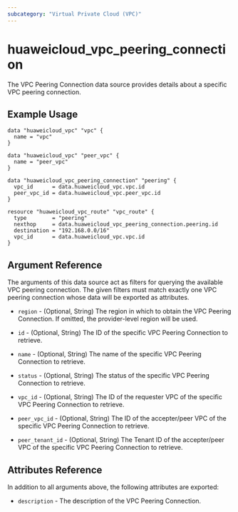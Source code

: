 ```yaml
---
subcategory: "Virtual Private Cloud (VPC)"
---
```


# huaweicloud_vpc_peering_connection

The VPC Peering Connection data source provides details about a specific VPC peering connection.

## Example Usage

```hcl
data "huaweicloud_vpc" "vpc" {
  name = "vpc"
}

data "huaweicloud_vpc" "peer_vpc" {
  name = "peer_vpc"
}

data "huaweicloud_vpc_peering_connection" "peering" {
  vpc_id      = data.huaweicloud_vpc.vpc.id
  peer_vpc_id = data.huaweicloud_vpc.peer_vpc.id
}

resource "huaweicloud_vpc_route" "vpc_route" {
  type        = "peering"
  nexthop     = data.huaweicloud_vpc_peering_connection.peering.id
  destination = "192.168.0.0/16"
  vpc_id      = data.huaweicloud_vpc.vpc.id
}
```

## Argument Reference

The arguments of this data source act as filters for querying the available VPC peering connection. The given filters
must match exactly one VPC peering connection whose data will be exported as attributes.

* `region` - (Optional, String) The region in which to obtain the VPC Peering Connection. If omitted, the provider-level
  region will be used.

* `id` - (Optional, String) The ID of the specific VPC Peering Connection to retrieve.

* `name` - (Optional, String) The name of the specific VPC Peering Connection to retrieve.

* `status` - (Optional, String) The status of the specific VPC Peering Connection to retrieve.

* `vpc_id` - (Optional, String) The ID of the requester VPC of the specific VPC Peering Connection to retrieve.

* `peer_vpc_id` - (Optional, String) The ID of the accepter/peer VPC of the specific VPC Peering Connection to retrieve.

* `peer_tenant_id` - (Optional, String) The Tenant ID of the accepter/peer VPC of the specific VPC Peering Connection to
  retrieve.

## Attributes Reference

In addition to all arguments above, the following attributes are exported:

* `description` - The description of the VPC Peering Connection.
